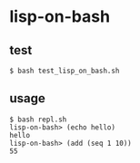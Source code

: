 # lisp-on-bash

## test
```
$ bash test_lisp_on_bash.sh
```

## usage
```
$ bash repl.sh
lisp-on-bash> (echo hello)
hello
lisp-on-bash> (add (seq 1 10))
55
```
